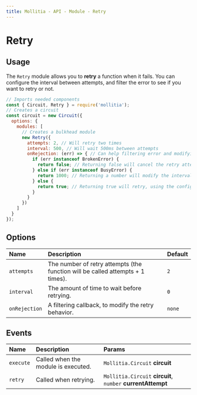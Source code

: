 ```yaml
---
title: Mollitia - API - Module - Retry
---
```

# Retry

<pg-retry></pg-retry>

## Usage

The `Retry` module allows you to **retry** a function when it fails.
You can configure the interval between attempts, and filter the error to see if you want to retry or not.

``` javascript
// Imports needed components
const { Circuit, Retry } = require('mollitia');
// Creates a circuit
const circuit = new Circuit({
  options: {
    modules: [
      // Creates a bulkhead module
      new Retry({
        attempts: 2, // Will retry two times
        interval: 500, // Will wait 500ms between attempts
        onRejection: (err) => { // Can help filtering error and modifying the retry behavior
          if (err instanceof BrokenError) {
            return false; // Returning false will cancel the retry attempt
          } else if (err instanceof BusyError) {
            return 1000; // Returning a number will modify the interval time, and wait for that time before retry
          } else {
            return true; // Returning true will retry, using the configured interval value
          }
        }
      })
    ]
  }
});
```

## Options

| Name          | Description                                                                    | Default |
|:--------------|:-------------------------------------------------------------------------------|:--------|
| `attempts`    | The number of retry attempts (the function will be called attempts + 1 times). | `2`     |
| `interval`    | The amount of time to wait before retrying.                                    | `0`     |
| `onRejection` | A filtering callback, to modify the retry behavior.                            | `none`  |

## Events

| Name       | Description                          | Params                                                      |
|:-----------|:-------------------------------------|:------------------------------------------------------------|
| `execute`  | Called when the module is executed.  | `Mollitia.Circuit` **circuit**                              |
| `retry`    | Called when retrying.                | `Mollitia.Circuit` **circuit**, `number` **currentAttempt** |
